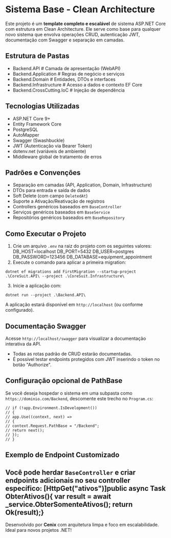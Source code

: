 # Sistema Base - Clean Architecture 
Este projeto é um **template completo e escalável** de sistema ASP.NET Core com estrutura em Clean
Architecture.
Ele serve como base para qualquer novo sistema que envolva operações CRUD, autenticação JWT,
documentação com Swagger e separação em camadas.
## Estrutura de Pastas
 - Backend.API # Camada de apresentação (WebAPI)
 - Backend.Application # Regras de negócio e serviços
 - Backend.Domain # Entidades, DTOs e interfaces
 - Backend.Infrastructure # Acesso a dados e contexto EF Core
 - Backend.CrossCutting.IoC # Injeção de dependência
## Tecnologias Utilizadas
- ASP.NET Core 9+
- Entity Framework Core
- PostgreSQL
- AutoMapper
- Swagger (Swashbuckle)
- JWT (Autenticação via Bearer Token)
- dotenv.net (variáveis de ambiente)
- Middleware global de tratamento de erros
## Padrões e Convenções
- Separação em camadas (API, Application, Domain, Infrastructure)
- DTOs para entrada e saída de dados
- Soft Delete (com campo `DeletedAt`)
- Suporte a Ativação/Reativação de registros
- Controllers genéricos baseados em `BaseController`
- Serviços genéricos baseados em `BaseService`
- Repositórios genéricos baseados em `BaseRepository`
## Como Executar o Projeto
1. Crie um arquivo `.env` na raiz do projeto com os seguintes valores:
DB_HOST=localhost
DB_PORT=5432
DB_USER=postgres
DB_PASSWORD=123456
DB_DATABASE=equipment_appointment
2. Execute o comando para aplicar a primeira migration:

```
dotnet ef migrations add FirstMigration --startup-project .\CoreSuit.API\ --project .\CoreSuit.Infrastructure\
```

3. Inicie a aplicação com:
```
dotnet run --project .\Backend.API\
```
A aplicação estará disponível em `http://localhost` (ou conforme configurado).
## Documentação Swagger
Acesse `http://localhost/swagger` para visualizar a documentação interativa da API.
- Todas as rotas padrão de CRUD estarão documentadas.
- É possível testar endpoints protegidos com JWT inserindo o token no botão "Authorize".
## Configuração opcional de PathBase
Se você deseja hospedar o sistema em uma subpasta como `https://dominio.com/Backend`,
descomente este trecho no `Program.cs`:
```
// if (!app.Environment.IsDevelopment())
// {
// app.Use((context, next) =>
// {
// context.Request.PathBase = "/Backend";
// return next();
// });
// }
```
## Exemplo de Endpoint Customizado
Você pode herdar `BaseController` e criar endpoints adicionais no seu controller específico:
[HttpGet("ativos")]public async Task<IActionResult> ObterAtivos(){ var result = await
_service.ObterSomenteAtivos(); return Ok(result);}
---
Desenvolvido por **Cenix** com arquitetura limpa e foco em escalabilidade. Ideal para novos projetos
.NET!